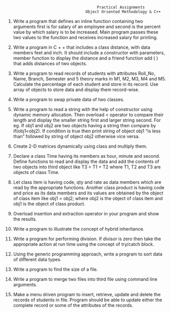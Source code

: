                                             Practical Assignments
                                       Object Oriented Methodology & C++

1. Write a program that defines an inline function containing two arguments first is for
salary of an employee and second is the percent value by which salary is to be
increased. Main program passes these two values to the function and receives
increased salary for printing.


2. Write a program in C + + that includes a class distance, with data members feet and
inch. It should include a constructor with parameters, member function to display the
distance and a friend function add ( ) that adds distances of two objects.


3. Write a program to read records of students with attributes Roll_No, Name, Branch,
Semester and 5 theory marks in M1, M2, M3, M4 and M5. Calculate the percentage
of each student and store in its record. Use array of objects to store data and display
them record-wise.


4. Write a program to swap private data of two classes.


5. Write a program to read a string with the help of constructor using dynamic memory
allocation. Then overload < operator to compare their length and display the smaller
string first and larger string second. For eg. If obj1 and obj2 are two objects having a
string then compare by if(obj1<obj2). If condition is true then print string of object
obj1 “is less than” followed by string of object obj2 otherwise vice versa.


6. Create 2-D matrices dynamically using class and multiply them.


7. Declare a class Time having its members as hour, minute and second. Define
functions to read and display the data and add the contents of two objects into third
object like T3 = T1 + T2 where T1, T2 and T3 are objects of class Time.


8. Let class item is having code, qty and rate as data members which are read by the
appropriate functions. Another class product is having code and price as its data
members and its values are obtained by the object of class item like obj1 = obj2;
where obj2 is the object of class item and obj1 is the object of class product.


9. Overload insertion and extraction operator in your program and show the results.


10. Write a program to illustrate the concept of hybrid inheritance.


11. Write a program for performing division. If divisor is zero then take the appropriate
action at run time using the concept of try/catch block.


12. Using the generic programming approach, write a program to sort data of different
data types.


13. Write a program to find the size of a file.


14. Write a program to merge two files into third file using command line arguments.


15. Make a menu driven program to insert, retrieve, update and delete the records of
students in file. Program should be able to update either the complete record or some
of the attributes of the records.
